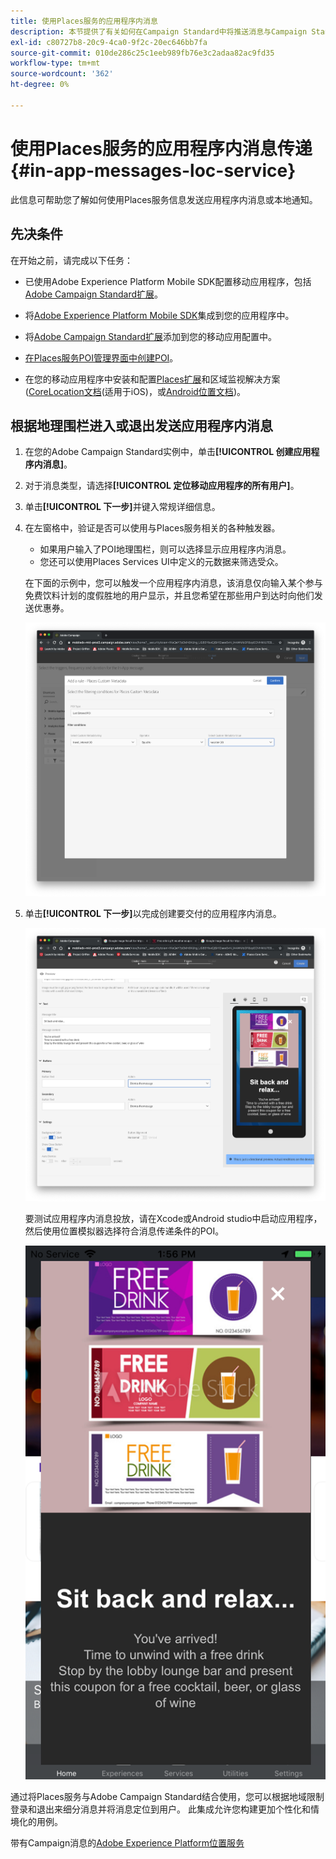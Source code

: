```yaml
---
title: 使用Places服务的应用程序内消息
description: 本节提供了有关如何在Campaign Standard中将推送消息与Campaign Standard中的应用程序内消息结合使用的信息。
exl-id: c80727b8-20c9-4ca0-9f2c-20ec646bb7fa
source-git-commit: 010de286c25c1eeb989fb76e3c2adaa82ac9fd35
workflow-type: tm+mt
source-wordcount: '362'
ht-degree: 0%

---
```


# 使用Places服务的应用程序内消息传递 {#in-app-messages-loc-service}

此信息可帮助您了解如何使用Places服务信息发送应用程序内消息或本地通知。

## 先决条件

在开始之前，请完成以下任务：

* 已使用Adobe Experience Platform Mobile SDK配置移动应用程序，包括[Adobe Campaign Standard扩展](https://aep-sdks.gitbook.io/docs/using-mobile-extensions/adobe-campaign-standard)。

* 将[Adobe Experience Platform Mobile SDK](https://aep-sdks.gitbook.io/docs/getting-started/get-the-sdk)集成到您的应用程序中。
* 将[Adobe Campaign Standard扩展](https://aep-sdks.gitbook.io/docs/using-mobile-extensions/adobe-campaign-standard)添加到您的移动应用配置中。

* [在Places服务POI管理界面中创建POI](/help/poi-mgmt-ui/create-a-poi-ui.md)。

* 在您的移动应用程序中安装和配置[Places扩展](/help/places-ext-aep-sdks/places-extension/places-extension.md)和区域监视解决方案([CoreLocation文档](https://developer.apple.com/documentation/corelocation/monitoring_the_user_s_proximity_to_geographic_regions)(适用于iOS)，或[Android位置文档](https://developer.android.com/training/location/geofencing))。

## 根据地理围栏进入或退出发送应用程序内消息

1. 在您的Adobe Campaign Standard实例中，单击&#x200B;**[!UICONTROL 创建应用程序内消息]**。
1. 对于消息类型，请选择&#x200B;**[!UICONTROL 定位移动应用程序的所有用户]**。
1. 单击&#x200B;**[!UICONTROL 下一步]**&#x200B;并键入常规详细信息。
1. 在左窗格中，验证是否可以使用与Places服务相关的各种触发器。

   * 如果用户输入了POI地理围栏，则可以选择显示应用程序内消息。
   * 您还可以使用Places Services UI中定义的元数据来筛选受众。

   在下面的示例中，您可以触发一个应用程序内消息，该消息仅向输入某个参与免费饮料计划的度假胜地的用户显示，并且您希望在那些用户到达时向他们发送优惠券。

   ![“应用程序内消息放置元数据”](/help/assets/last-entered-vacation.png)

1. 单击&#x200B;**[!UICONTROL 下一步]**&#x200B;以完成创建要交付的应用程序内消息。

   ![“创建事件”](/help/assets/prepare-ACS.png)

   要测试应用程序内消息投放，请在Xcode或Android studio中启动应用程序，然后使用位置模拟器选择符合消息传递条件的POI。

   ![“饮料优惠券”](/help/assets/drink-coupon-on-app.png)

通过将Places服务与Adobe Campaign Standard结合使用，您可以根据地域限制登录和退出来细分消息并将消息定位到用户。 此集成允许您构建更加个性化和情境化的用例。

<!--I changed this embed to a link to pass validation. We should not link to youtube videos, so please upload this to MCP-->

带有Campaign消息的[Adobe Experience Platform位置服务](https://www.youtube.com/watch?v=ikiTTQw9c-o)
